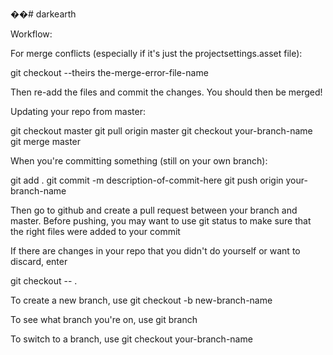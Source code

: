 ��# darkearth

Workflow:

For merge conflicts (especially if it's just the projectsettings.asset file):

git checkout --theirs the-merge-error-file-name

Then re-add the files and commit the changes. You should then be merged!

Updating your repo from master:

git checkout master
git pull origin master
git checkout your-branch-name
git merge master

When you're committing something (still on your own branch):

git add .
git commit -m description-of-commit-here
git push origin your-branch-name

Then go to github and create a pull request between your branch and master. Before pushing, you may want to use git status to make sure that the right files were added to your commit

If there are changes in your repo that you didn't do yourself or want to discard, enter

git checkout -- .

To create a new branch, use git checkout -b new-branch-name

To see what branch you're on, use git branch

To switch to a branch, use git checkout your-branch-name
